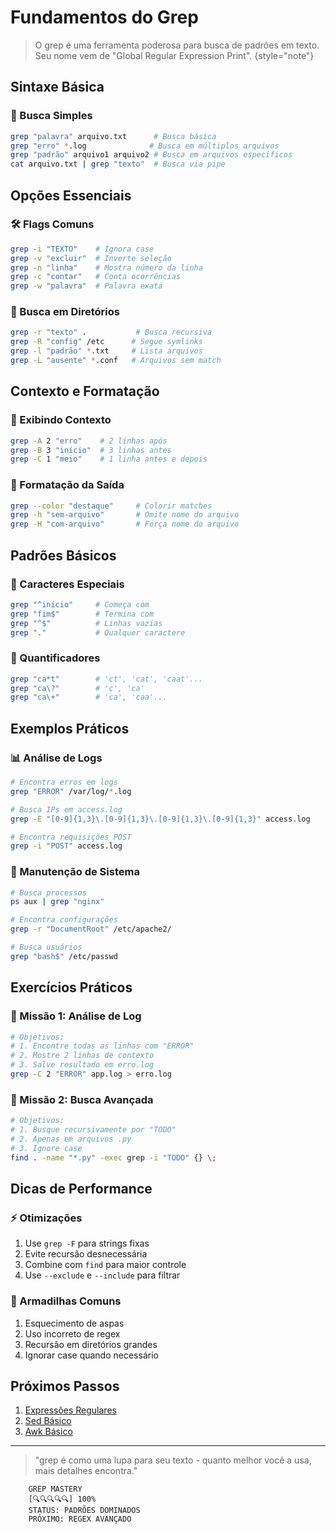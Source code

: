 # Fundamentos do Grep 

> O grep é uma ferramenta poderosa para busca de padrões em texto. Seu nome vem de "Global Regular Expression Print".
> {style="note"}

## Sintaxe Básica

### 🎯 Busca Simples
```bash
grep "palavra" arquivo.txt      # Busca básica
grep "erro" *.log              # Busca em múltiplos arquivos
grep "padrão" arquivo1 arquivo2 # Busca em arquivos específicos
cat arquivo.txt | grep "texto"  # Busca via pipe
```

## Opções Essenciais

### 🛠️ Flags Comuns
```bash
grep -i "TEXTO"    # Ignora case
grep -v "excluir"  # Inverte seleção
grep -n "linha"    # Mostra número da linha
grep -c "contar"   # Conta ocorrências
grep -w "palavra"  # Palavra exata
```

### 📂 Busca em Diretórios
```bash
grep -r "texto" .           # Busca recursiva
grep -R "config" /etc      # Segue symlinks
grep -l "padrão" *.txt     # Lista arquivos
grep -L "ausente" *.conf   # Arquivos sem match
```

## Contexto e Formatação

### 👀 Exibindo Contexto
```bash
grep -A 2 "erro"    # 2 linhas após
grep -B 3 "início"  # 3 linhas antes
grep -C 1 "meio"    # 1 linha antes e depois
```

### 🎨 Formatação da Saída
```bash
grep --color "destaque"     # Colorir matches
grep -h "sem-arquivo"       # Omite nome do arquivo
grep -H "com-arquivo"       # Força nome do arquivo
```

## Padrões Básicos

### 🎨 Caracteres Especiais
```bash
grep "^início"     # Começa com
grep "fim$"        # Termina com
grep "^$"          # Linhas vazias
grep "."           # Qualquer caractere
```

### 🎲 Quantificadores
```bash
grep "ca*t"        # 'ct', 'cat', 'caat'...
grep "ca\?"        # 'c', 'ca'
grep "ca\+"        # 'ca', 'caa'...
```

## Exemplos Práticos

### 📊 Análise de Logs
```bash
# Encontra erros em logs
grep "ERROR" /var/log/*.log

# Busca IPs em access.log
grep -E "[0-9]{1,3}\.[0-9]{1,3}\.[0-9]{1,3}\.[0-9]{1,3}" access.log

# Encontra requisições POST
grep -i "POST" access.log
```

### 🔧 Manutenção de Sistema
```bash
# Busca processos
ps aux | grep "nginx"

# Encontra configurações
grep -r "DocumentRoot" /etc/apache2/

# Busca usuários
grep "bash$" /etc/passwd
```

## Exercícios Práticos

### 🎯 Missão 1: Análise de Log
```bash
# Objetivos:
# 1. Encontre todas as linhas com "ERROR"
# 2. Mostre 2 linhas de contexto
# 3. Salve resultado em erro.log
grep -C 2 "ERROR" app.log > erro.log
```

### 🎯 Missão 2: Busca Avançada
```bash
# Objetivos:
# 1. Busque recursivamente por "TODO"
# 2. Apenas em arquivos .py
# 3. Ignore case
find . -name "*.py" -exec grep -i "TODO" {} \;
```

## Dicas de Performance

### ⚡ Otimizações
1. Use `grep -F` para strings fixas
2. Evite recursão desnecessária
3. Combine com `find` para maior controle
4. Use `--exclude` e `--include` para filtrar

### 🚫 Armadilhas Comuns
1. Esquecimento de aspas
2. Uso incorreto de regex
3. Recursão em diretórios grandes
4. Ignorar case quando necessário

## Próximos Passos

1. [Expressões Regulares](regular-expressions.md)
2. [Sed Básico](sed-basics.md)
3. [Awk Básico](awk-basics.md)

---

> "grep é como uma lupa para seu texto - quanto melhor você a usa, mais detalhes encontra."

```ascii
    GREP MASTERY
    [🔍🔍🔍🔍🔍] 100%
    STATUS: PADRÕES DOMINADOS
    PRÓXIMO: REGEX AVANÇADO
```
